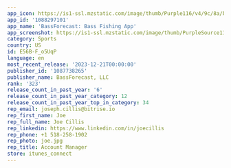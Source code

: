 ```yaml
---
app_icon: https://is1-ssl.mzstatic.com/image/thumb/Purple116/v4/9c/8a/be/9c8abe0f-bf6e-af8f-b2df-0fa8f6408c26/BassForecastWhiteAppIcon-1x_U007emarketing-0-10-0-85-220.png/1024x1024bb.png
app_id: '1088297101'
app_name: 'BassForecast: Bass Fishing App'
app_screenshot: https://is1-ssl.mzstatic.com/image/thumb/PurpleSource116/v4/ab/ae/90/abae90bb-0e71-e807-6667-949bf9e85edb/ce22c66e-b01a-493d-b7d3-0625e3b324d5_BassForecast_iOS_US_Screenshot_Mocks_230301_01.png/1284x2778bb.png
category: Sports
country: US
id: E56B-F_o5UqP
language: en
most_recent_release: '2023-12-21T00:00:00'
publisher_id: '1087738265'
publisher_name: BassForecast, LLC
rank: '323'
release_count_in_past_year: '6'
release_count_in_past_year_category: 12
release_count_in_past_year_top_in_category: 34
rep_email: joseph.cillis@bitrise.io
rep_first_name: Joe
rep_full_name: Joe Cillis
rep_linkedin: https://www.linkedin.com/in/joecillis
rep_phone: +1 518-258-1902
rep_photo: joe.jpg
rep_title: Account Manager
store: itunes_connect
---
```

